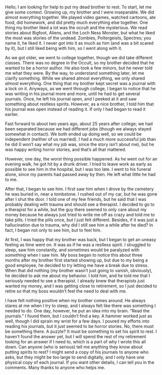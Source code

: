 Hello; I am looking for help to put my dead brother to rest. To start, let me give some context. Growing up, my brother and I were inseparable. We did almost everything together. We played video games, watched cartoons, ate food, did homework, and did pretty much everything else together. One thing my brother liked a lot was the occult and the mysterious. We read stories about Bigfoot, Aliens, and the Loch Ness Monster, but what he liked the most was stories of the undead. Zombies, Poltergeists, Spectres; you name it, he liked it. I never got into it as much as him (and was a bit scared by it), but I still liked being with him, so I went along with it. 

As we got older, we went to college together, though we did take different classes. There was no degree in the Occult, so my brother decided that he wanted to be a horror author. He also took a few minors, but he never told me what they were. By the way, to understand something later, let me clarify something. While we shared almost everything, we only shared *almost* everything. One thing that my brother kept secret was a journal with a lock on it. Anyways, as we went through college, I began to notice that he was writing in his journal more and more, until he had to get several journals. Once, he left his journal open, and I peeked at it and saw something about restless spirits. However, as a nice brother, I told him that his journal was open instead of reading it. If only I had began to read it earlier.

Fast forward to about two years ago, about 25 years after college; we had been separated because we had different jobs (though we always stayed somewhat in contact). We both ended up doing well, so we could be independent (neither of us married). I had a much more successful job than he did (I won’t say what my job was, since the story isn’t about me), but he was happy writing horror stories, and that’s all that mattered. 

However, one day, the worst thing possible happened. As he went out for an evening walk, he got hit by a drunk driver. I tried to leave work as early as possible to see him in the hospital, but I was too late. I went to his funeral alone, since my parents had passed away by then. He left what little he had to me. 

After that, I began to see him. I first saw him when I drove by the cemetery he was buried in, near a tombstone. I rushed out of my car, but he was gone after I shut the door. I told one of my few friends, but he said that I was probably dealing with trauma and should see a therapist. I decided to go to a therapist for a while, but the guy there seemed to only care about my money because he always just tried to write me off as crazy and told me to take pills. I tried the pills once, but I just felt different. Besides, if it was just a hallucination due to trauma, why did I still see him a while after he died? In fact, I began not only to see him, but to feel him. 

At first, I was happy that my brother was back, but I began to get an uneasy feeling as time went on. It was as if he was a restless spirit. I struggled to sleep, saw him constantly, and sometimes would be paralyzed with *something* when I saw him. My boss began to notice this about three months after my brother first started showing up, but due to my being a good employee, he decided to try letting me have a break due to stress. When that did nothing (my brother wasn’t just going to vanish, obviously), he decided to ask me about my behavior. I told him, and he told me that I seriously needed to see a therapist. I already knew that therapists just wanted my money, and I was getting close to retirement, so I just decided to retire so that my boss wouldn’t feel the need to deal with me.

I have felt nothing positive when my brother comes around. He always stares at me when I try to sleep, and I always felt like there was something I needed to do. One day, however, he put an idea into my brain. “Read the journals.” I found them, but I couldn’t find a key. A hammer worked just as well, though I did sprain my wrist for a few days. I poured my efforts into reading his journals, but it just seemed to be horror stories. No, there must be something there. A puzzle? It must be something to set his spirit to rest. I haven’t found the answer yet, but I will spend the rest of my retirement looking for an answer if I need to, which is a part of why I wrote this all down. Can anyone (who is serious) tell me anything they know about putting spirits to rest? I might send a copy of his journals to anyone who asks, but they might be too large to send digitally, and I only have one physical copy of each journal. If you want other details, I can tell you in the comments. Many thanks to anyone who helps me.